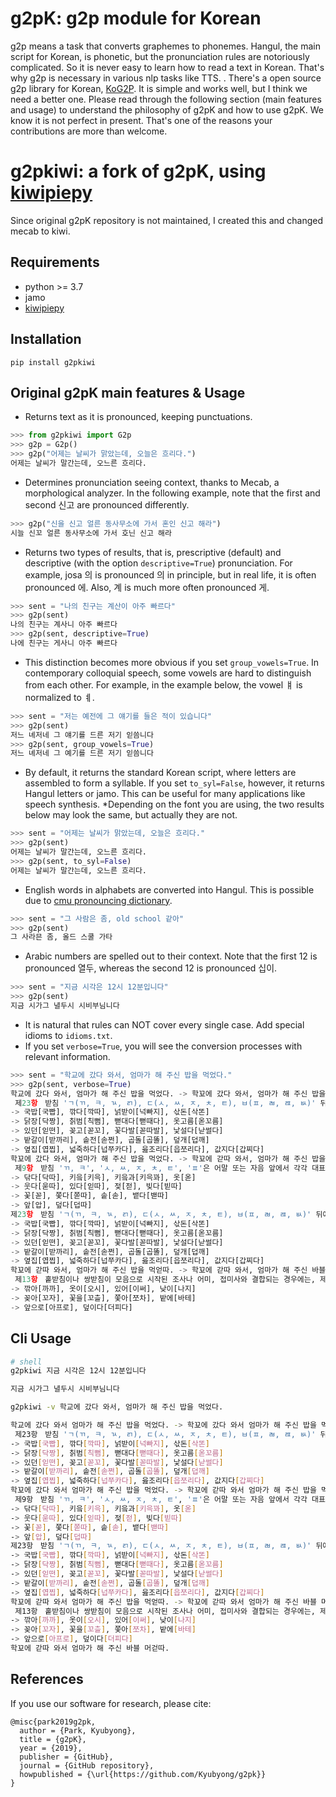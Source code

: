# g2pK: g2p module for Korean

g2p means a task that converts graphemes to phonemes. Hangul, the main script for Korean, is phonetic, but the pronunciation rules are notoriously complicated.
So it is never easy to learn how to read a text in Korean. That's why g2p is necessary in various nlp tasks like TTS.
. There's a open source g2p library for Korean, [KoG2P](https://github.com/scarletcho/KoG2P). It is
simple and works well, but I think we need a better one. Please read through the following section (main features and usage)
to understand the philosophy of g2pK and how to use g2pK. We know it is not perfect in present.
That's one of the reasons your contributions are more than welcome.

# g2pkiwi: a fork of g2pK, using [kiwipiepy](https://github.com/bab2min/kiwipiepy)

Since original g2pK repository is not maintained, I created this and changed mecab to kiwi.

## Requirements
* python >= 3.7
* jamo
* [kiwipiepy](https://github.com/bab2min/kiwipiepy)

## Installation
```
pip install g2pkiwi
```

## Original g2pK main features & Usage

* Returns text as it is pronounced, keeping punctuations.

```python
>>> from g2pkiwi import G2p
>>> g2p = G2p()
>>> g2p("어제는 날씨가 맑았는데, 오늘은 흐리다.")
어제는 날씨가 말간는데, 오느른 흐리다.
```
* Determines pronunciation seeing context, thanks to Mecab, a morphological analyzer.
In the following example, note that the first and second 신고 are pronounced differently.

```python
>>> g2p("신을 신고 얼른 동사무소에 가서 혼인 신고 해라")
시늘 신꼬 얼른 동사무소에 가서 호닌 신고 해라
```

* Returns two types of results, that is, prescriptive (default) and descriptive (with the option `descriptive=True`) pronunciation.
For example,  josa 의 is pronounced 의 in principle, but in real life, it is often pronounced 에.
Also, 계 is much more often pronounced 게.

```python
>>> sent = "나의 친구는 계산이 아주 빠르다"
>>> g2p(sent)
나의 친구는 계사니 아주 빠르다
>>> g2p(sent, descriptive=True)
나에 친구는 게사니 아주 빠르다
```

* This distinction becomes more obvious if you set `group_vowels=True`.
In contemporary colloquial speech, some vowels are hard to distinguish from each other.
For example, in the example below, the vowel ㅒ is normalized to ㅖ.

```python
>>> sent = "저는 예전에 그 얘기를 들은 적이 있습니다"
>>> g2p(sent)
저느 녜저네 그 얘기를 드른 저기 읻씀니다
>>> g2p(sent, group_vowels=True)
저느 녜저네 그 예기를 드른 저기 읻씀니다
```

* By default, it returns the standard Korean script, where letters are assembled to form a syllable.
 If you set `to_syl=False`,  however, it returns Hangul letters or jamo. This can be useful for many applications like speech synthesis.
\*Depending on the font you are using, the two results below may look the same, but actually they are not.

```python
>>> sent = "어제는 날씨가 맑았는데, 오늘은 흐리다."
>>> g2p(sent)
어제는 날씨가 말간는데, 오느른 흐리다.
>>> g2p(sent, to_syl=False)
어제는 날씨가 말간는데, 오느른 흐리다.
```

* English words in alphabets are converted into Hangul.
This is possible due to [cmu pronouncing dictionary](http://www.speech.cs.cmu.edu/cgi-bin/cmudict).

```python
>>> sent = "그 사람은 좀, old school 같아"
>>> g2p(sent)
그 사라믄 좀, 올드 스쿨 가타
```

* Arabic numbers are spelled out to their context.
 Note that the first 12 is pronounced 열두, whereas the second 12 is pronounced 십이.

```python
>>> sent = "지금 시각은 12시 12분입니다"
>>> g2p(sent)
지금 시가그 녈두시 시비부님니다
```

* It is natural that rules can NOT cover every single case. Add special idioms to `idioms.txt`.
* If you set `verbose=True`, you will see the conversion processes with relevant information.

```python
>>> sent = "학교에 갔다 와서, 엄마가 해 주신 밥을 먹었다."
>>> g2p(sent, verbose=True)
학교에 갔다 와서, 엄마가 해 주신 밥을 먹었다. -> 학꾜에 갔다 와서, 엄마가 해 주신 밥을 먹었다.
 제23항　받침 'ㄱ(ㄲ, ㅋ, ㄳ, ㄺ), ㄷ(ㅅ, ㅆ, ㅈ, ㅊ, ㅌ), ㅂ(ㅍ, ㄼ, ㄿ, ㅄ)' 뒤에 연결되는 'ㄱ, ㄷ, ㅂ, ㅅ, ㅈ'은 된소리로 발음한다.
-> 국밥[국빱], 깎다[깍따], 넑받이[넉빠지], 삯돈[삭똔]
-> 닭장[닥짱], 칡범[칙뻠], 뻗대다[뻗때다], 옷고름[옫꼬름]
-> 있던[읻떤], 꽂고[꼳꼬], 꽃다발[꼳따발], 낯설다[낟썰다]
-> 밭갈이[받까리], 솥전[솓쩐], 곱돌[곱똘], 덮개[덥깨]
-> 옆집[엽찝], 넓죽하다[넙쭈카다], 읊조리다[읍쪼리다], 값지다[갑찌다]
학꾜에 갔다 와서, 엄마가 해 주신 밥을 먹었다. -> 학꾜에 갇따 와서, 엄마가 해 주신 밥을 먹얻따.
 제9항　받침 'ㄲ, ㅋ', 'ㅅ, ㅆ, ㅈ, ㅊ, ㅌ', 'ㅍ'은 어말 또는 자음 앞에서 각각 대표음 [ㄱ, ㄷ, ㅂ]으로 발음한다.
-> 닦다[닥따], 키읔[키윽], 키읔과[키윽꽈], 옷[옫]
-> 웃다[욷따], 있다[읻따], 젖[젇], 빚다[빋따]
-> 꽃[꼳], 쫓다[쫃따], 솥[솓], 뱉다[밷따]
-> 앞[압], 덮다[덥따]
제23항　받침 'ㄱ(ㄲ, ㅋ, ㄳ, ㄺ), ㄷ(ㅅ, ㅆ, ㅈ, ㅊ, ㅌ), ㅂ(ㅍ, ㄼ, ㄿ, ㅄ)' 뒤에 연결되는 'ㄱ, ㄷ, ㅂ, ㅅ, ㅈ'은 된소리로 발음한다.
-> 국밥[국빱], 깎다[깍따], 넑받이[넉빠지], 삯돈[삭똔]
-> 닭장[닥짱], 칡범[칙뻠], 뻗대다[뻗때다], 옷고름[옫꼬름]
-> 있던[읻떤], 꽂고[꼳꼬], 꽃다발[꼳따발], 낯설다[낟썰다]
-> 밭갈이[받까리], 솥전[솓쩐], 곱돌[곱똘], 덮개[덥깨]
-> 옆집[엽찝], 넓죽하다[넙쭈카다], 읊조리다[읍쪼리다], 값지다[갑찌다]
학꾜에 갇따 와서, 엄마가 해 주신 밥을 먹얻따. -> 학꾜에 갇따 와서, 엄마가 해 주신 바블 머걷따.
 제13항　홑받침이나 쌍받침이 모음으로 시작된 조사나 어미, 접미사와 결합되는 경우에는, 제 음가대로 뒤 음절 첫소리로 옮겨 발음한다.
-> 깎아[까까], 옷이[오시], 있어[이써], 낮이[나지]
-> 꽂아[꼬자], 꽃을[꼬츨], 쫓아[쪼차], 밭에[바테]
-> 앞으로[아프로], 덮이다[더피다]
```

## Cli Usage

```bash
# shell
g2pkiwi 지금 시각은 12시 12분입니다
```

```bash
지금 시가그 녈두시 시비부님니다
```

```bash
g2pkiwi -v 학교에 갔다 와서, 엄마가 해 주신 밥을 먹었다.
```

```bash
학교에 갔다 와서 엄마가 해 주신 밥을 먹었다. -> 학꾜에 갔다 와서 엄마가 해 주신 밥을 먹었다.
 제23항　받침 'ㄱ(ㄲ, ㅋ, ㄳ, ㄺ), ㄷ(ㅅ, ㅆ, ㅈ, ㅊ, ㅌ), ㅂ(ㅍ, ㄼ, ㄿ, ㅄ)' 뒤에 연결되는 'ㄱ, ㄷ, ㅂ, ㅅ, ㅈ'은 된소리로 발음한다.
-> 국밥[국빱], 깎다[깍따], 넑받이[넉빠지], 삯돈[삭똔]
-> 닭장[닥짱], 칡범[칙뻠], 뻗대다[뻗때다], 옷고름[옫꼬름]
-> 있던[읻떤], 꽂고[꼳꼬], 꽃다발[꼳따발], 낯설다[낟썰다]
-> 밭갈이[받까리], 솥전[솓쩐], 곱돌[곱똘], 덮개[덥깨]
-> 옆집[엽찝], 넓죽하다[넙쭈카다], 읊조리다[읍쪼리다], 값지다[갑찌다]
학꾜에 갔다 와서 엄마가 해 주신 밥을 먹었다. -> 학꾜에 갇따 와서 엄마가 해 주신 밥을 먹얻따.
 제9항　받침 'ㄲ, ㅋ', 'ㅅ, ㅆ, ㅈ, ㅊ, ㅌ', 'ㅍ'은 어말 또는 자음 앞에서 각각 대표음 [ㄱ, ㄷ, ㅂ]으로 발음한다.
-> 닦다[닥따], 키읔[키윽], 키읔과[키윽꽈], 옷[옫]
-> 웃다[욷따], 있다[읻따], 젖[젇], 빚다[빋따]
-> 꽃[꼳], 쫓다[쫃따], 솥[솓], 뱉다[밷따]
-> 앞[압], 덮다[덥따]
제23항　받침 'ㄱ(ㄲ, ㅋ, ㄳ, ㄺ), ㄷ(ㅅ, ㅆ, ㅈ, ㅊ, ㅌ), ㅂ(ㅍ, ㄼ, ㄿ, ㅄ)' 뒤에 연결되는 'ㄱ, ㄷ, ㅂ, ㅅ, ㅈ'은 된소 리로 발음한다.
-> 국밥[국빱], 깎다[깍따], 넑받이[넉빠지], 삯돈[삭똔]
-> 닭장[닥짱], 칡범[칙뻠], 뻗대다[뻗때다], 옷고름[옫꼬름]
-> 있던[읻떤], 꽂고[꼳꼬], 꽃다발[꼳따발], 낯설다[낟썰다]
-> 밭갈이[받까리], 솥전[솓쩐], 곱돌[곱똘], 덮개[덥깨]
-> 옆집[엽찝], 넓죽하다[넙쭈카다], 읊조리다[읍쪼리다], 값지다[갑찌다]
학꾜에 갇따 와서 엄마가 해 주신 밥을 먹얻따. -> 학꾜에 갇따 와서 엄마가 해 주신 바블 머걷따.
 제13항　홑받침이나 쌍받침이 모음으로 시작된 조사나 어미, 접미사와 결합되는 경우에는, 제 음가대로 뒤 음절 첫소리로 옮겨 발음한다.
-> 깎아[까까], 옷이[오시], 있어[이써], 낮이[나지]
-> 꽂아[꼬자], 꽃을[꼬츨], 쫓아[쪼차], 밭에[바테]
-> 앞으로[아프로], 덮이다[더피다]
학꾜에 갇따 와서 엄마가 해 주신 바블 머걷따.
```

## References

If you use our software for research, please cite:

```
@misc{park2019g2pk,
  author = {Park, Kyubyong},
  title = {g2pK},
  year = {2019},
  publisher = {GitHub},
  journal = {GitHub repository},
  howpublished = {\url{https://github.com/Kyubyong/g2pk}}
}
```
